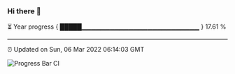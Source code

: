 ### Hi there 👋

⏳ Year progress { █████▁▁▁▁▁▁▁▁▁▁▁▁▁▁▁▁▁▁▁▁▁▁▁▁▁ } 17.61 %

---

⏰ Updated on Sun, 06 Mar 2022 06:14:03 GMT

![Progress Bar CI](https://github.com/liununu/liununu/workflows/Progress%20Bar%20CI/badge.svg)
